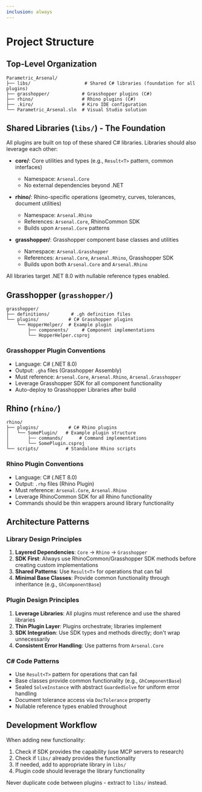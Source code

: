 ```yaml
---
inclusion: always
---
```


# Project Structure

## Top-Level Organization

```
Parametric_Arsenal/
├── libs/                    # Shared C# libraries (foundation for all plugins)
├── grasshopper/            # Grasshopper plugins (C#)
├── rhino/                  # Rhino plugins (C#)
├── .kiro/                  # Kiro IDE configuration
└── Parametric_Arsenal.sln  # Visual Studio solution
```

## Shared Libraries (`libs/`) - The Foundation

All plugins are built on top of these shared C# libraries. Libraries should also leverage each other:

- **core/**: Core utilities and types (e.g., `Result<T>` pattern, common interfaces)
  - Namespace: `Arsenal.Core`
  - No external dependencies beyond .NET
  
- **rhino/**: Rhino-specific operations (geometry, curves, tolerances, document utilities)
  - Namespace: `Arsenal.Rhino`
  - References: `Arsenal.Core`, RhinoCommon SDK
  - Builds upon `Arsenal.Core` patterns
  
- **grasshopper/**: Grasshopper component base classes and utilities
  - Namespace: `Arsenal.Grasshopper`
  - References: `Arsenal.Core`, `Arsenal.Rhino`, Grasshopper SDK
  - Builds upon both `Arsenal.Core` and `Arsenal.Rhino`

All libraries target .NET 8.0 with nullable reference types enabled.

## Grasshopper (`grasshopper/`)

```
grasshopper/
├── definitions/        # .gh definition files
└── plugins/           # C# Grasshopper plugins
    └── HopperHelper/  # Example plugin
        ├── components/     # Component implementations
        └── HopperHelper.csproj
```

### Grasshopper Plugin Conventions
- Language: C# (.NET 8.0)
- Output: `.gha` files (Grasshopper Assembly)
- Must reference: `Arsenal.Core`, `Arsenal.Rhino`, `Arsenal.Grasshopper`
- Leverage Grasshopper SDK for all component functionality
- Auto-deploy to Grasshopper Libraries after build

## Rhino (`rhino/`)

```
rhino/
├── plugins/           # C# Rhino plugins
│   └── SomePlugin/   # Example plugin structure
│       ├── commands/      # Command implementations
│       └── SomePlugin.csproj
└── scripts/          # Standalone Rhino scripts
```

### Rhino Plugin Conventions
- Language: C# (.NET 8.0)
- Output: `.rhp` files (Rhino Plugin)
- Must reference: `Arsenal.Core`, `Arsenal.Rhino`
- Leverage RhinoCommon SDK for all Rhino functionality
- Commands should be thin wrappers around library functionality

## Architecture Patterns

### Library Design Principles
1. **Layered Dependencies**: `Core` → `Rhino` → `Grasshopper`
2. **SDK First**: Always use RhinoCommon/Grasshopper SDK methods before creating custom implementations
3. **Shared Patterns**: Use `Result<T>` for operations that can fail
4. **Minimal Base Classes**: Provide common functionality through inheritance (e.g., `GhComponentBase`)

### Plugin Design Principles
1. **Leverage Libraries**: All plugins must reference and use the shared libraries
2. **Thin Plugin Layer**: Plugins orchestrate; libraries implement
3. **SDK Integration**: Use SDK types and methods directly; don't wrap unnecessarily
4. **Consistent Error Handling**: Use patterns from `Arsenal.Core`

### C# Code Patterns
- Use `Result<T>` pattern for operations that can fail
- Base classes provide common functionality (e.g., `GhComponentBase`)
- Sealed `SolveInstance` with abstract `GuardedSolve` for uniform error handling
- Document tolerance access via `DocTolerance` property
- Nullable reference types enabled throughout

## Development Workflow

When adding new functionality:
1. Check if SDK provides the capability (use MCP servers to research)
2. Check if `libs/` already provides the functionality
3. If needed, add to appropriate library in `libs/`
4. Plugin code should leverage the library functionality

Never duplicate code between plugins - extract to `libs/` instead.
